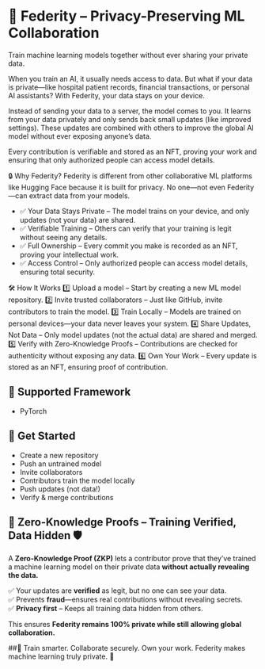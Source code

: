 # 🚀 Federity – Privacy-Preserving ML Collaboration
Train machine learning models together without ever sharing your private data.

When you train an AI, it usually needs access to data. But what if your data is private—like hospital patient records, financial transactions, or personal AI assistants? With Federity, your data stays on your device.

Instead of sending your data to a server, the model comes to you. It learns from your data privately and only sends back small updates (like improved settings). These updates are combined with others to improve the global AI model without ever exposing anyone’s data.

Every contribution is verifiable and stored as an NFT, proving your work and ensuring that only authorized people can access model details.

🔒 Why Federity?
Federity is different from other collaborative ML platforms like Hugging Face because it is built for privacy. No one—not even Federity—can extract data from your models.

- ✅ Your Data Stays Private – The model trains on your device, and only updates (not your data) are shared.
- ✅ Verifiable Training – Others can verify that your training is legit without seeing any details.
- ✅ Full Ownership – Every commit you make is recorded as an NFT, proving your intellectual work.
- ✅ Access Control – Only authorized people can access model details, ensuring total security.

🛠 How It Works
1️⃣ Upload a model – Start by creating a new ML model repository.
2️⃣ Invite trusted collaborators – Just like GitHub, invite contributors to train the model.
3️⃣ Train Locally – Models are trained on personal devices—your data never leaves your system.
4️⃣ Share Updates, Not Data – Only model updates (not the actual data) are shared and merged.
5️⃣ Verify with Zero-Knowledge Proofs – Contributions are checked for authenticity without exposing any data.
6️⃣ Own Your Work – Every update is stored as an NFT, ensuring proof of contribution.

## 🔗 Supported Framework
- PyTorch

## 🚀 Get Started
- Create a new repository
- Push an untrained model
- Invite collaborators
- Contributors train the model locally
- Push updates (not data!)
- Verify & merge contributions

## 🔐 Zero-Knowledge Proofs – Training Verified, Data Hidden 🛡️  

A **Zero-Knowledge Proof (ZKP)** lets a contributor prove that they’ve trained a machine learning model on their private data **without actually revealing the data.**  

✅ Your updates are **verified** as legit, but no one can see your data.  
✅ Prevents **fraud**—ensures real contributions without revealing secrets.  
✅ **Privacy first** – Keeps all training data hidden from others.  

This ensures **Federity remains 100% private while still allowing global collaboration.**  


##🔹 Train smarter. Collaborate securely. Own your work. Federity makes machine learning truly private. 🚀


